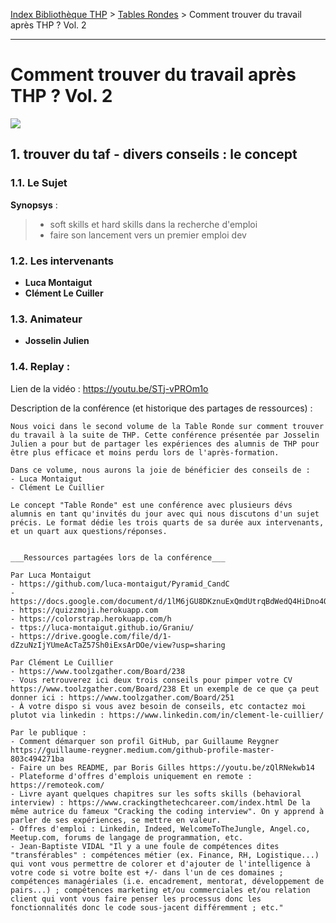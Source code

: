 [Index Bibliothèque THP](https://github.com/TheHackingProject/bibliotheque-THP/wiki) > [Tables Rondes](https://github.com/TheHackingProject/bibliotheque-THP/wiki/tables_rondes) > Comment trouver du travail après THP ? Vol. 2

___

# Comment trouver du travail après THP ? Vol. 2

![](https://picsum.photos/1024/400)


## 1. trouver du taf - divers conseils : le concept

### 1.1. Le Sujet

**Synopsys** :
> - soft skills et hard skills dans la recherche d'emploi
> - faire son lancement vers un premier emploi dev

### 1.2. Les intervenants

- **Luca Montaigut**
- **Clément Le Cuiller**

### 1.3. Animateur

- **Josselin Julien**

### 1.4. Replay :

Lien de la vidéo : https://youtu.be/STj-vPROm1o

Description de la conférence (et historique des partages de ressources) :

```
Nous voici dans le second volume de la Table Ronde sur comment trouver du travail à la suite de THP. Cette conférence présentée par Josselin Julien a pour but de partager les expériences des alumnis de THP pour être plus efficace et moins perdu lors de l'après-formation. 

Dans ce volume, nous aurons la joie de bénéficier des conseils de : 
- Luca Montaigut 
- Clément Le Cuillier 

Le concept "Table Ronde" est une conférence avec plusieurs dévs alumnis en tant qu'invités du jour avec qui nous discutons d'un sujet précis. Le format dédie les trois quarts de sa durée aux intervenants, et un quart aux questions/réponses. 


___Ressources partagées lors de la conférence___ 

Par Luca Montaigut
- https://github.com/luca-montaigut/Pyramid_CandC
- https://docs.google.com/document/d/1lM6jGU8DKznuExQmdUtrqBdWedQ4HiDno4QF1Z2t4vg/edit
- https://quizzmoji.herokuapp.com
- https://colorstrap.herokuapp.com/h
- ttps://luca-montaigut.github.io/Graniu/
- https://drive.google.com/file/d/1-dZzuNzIjYUmeAcTaZ57Sh0iExsArDOe/view?usp=sharing

Par Clément Le Cuillier 
- https://www.toolzgather.com/Board/238
- Vous retrouverez ici deux trois conseils pour pimper votre CV https://www.toolzgather.com/Board/238 Et un exemple de ce que ça peut donner ici : https://www.toolzgather.com/Board/251 
- À votre dispo si vous avez besoin de conseils, etc contactez moi plutot via linkedin : https://www.linkedin.com/in/clement-le-cuillier/

Par le publique :
- Comment démarquer son profil GitHub, par Guillaume Reygner https://guillaume-reygner.medium.com/github-profile-master-803c494271ba
- Faire un bes README, par Boris Gilles https://youtu.be/zQlRNekwb14
- Plateforme d'offres d'emplois uniquement en remote : https://remoteok.com/
- Livre ayant quelques chapitres sur les softs skills (behavioral interview) : https://www.crackingthetechcareer.com/index.html De la même autrice du fameux "Cracking the coding interview". On y apprend à parler de ses expériences, se mettre en valeur.
- Offres d'emploi : Linkedin, Indeed, WelcomeToTheJungle, Angel.co, Meetup.com, forums de langage de programmation, etc.
- Jean-Baptiste VIDAL "Il y a une foule de compétences dites "transférables" : compétences métier (ex. Finance, RH, Logistique...) qui vont vous permettre de colorer et d'ajouter de l'intelligence à votre code si votre boîte est +/- dans l'un de ces domaines ; compétences managériales (i.e. encadrement, mentorat, développement de pairs...) ; compétences marketing et/ou commerciales et/ou relation client qui vont vous faire penser les processus donc les fonctionnalités donc le code sous-jacent différemment ; etc."
```

